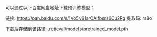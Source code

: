 可以通过以下百度网盘地址下载预训练模型：

链接: https://pan.baidu.com/s/1Vo5v61arOAIfbsrs6Cu2Rg 提取码: rs8o 

下载后存储到该路径: .retieval/models/pretrained_model.pth